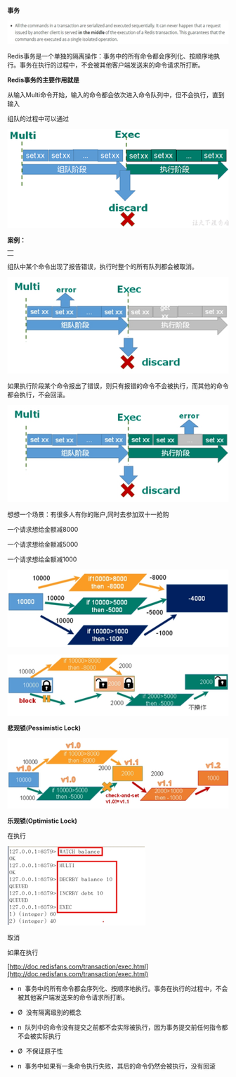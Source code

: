 **事务**

![](images/WEBRESOURCE80bef91ff1f0391b50dca847b5960c6c截图.png)

Redis事务是一个单独的隔离操作：事务中的所有命令都会序列化、按顺序地执行。事务在执行的过程中，不会被其他客户端发送来的命令请求所打断。

**Redis事务的主要作用就是**

从输入Multi命令开始，输入的命令都会依次进入命令队列中，但不会执行，直到输入

组队的过程中可以通过

![](images/WEBRESOURCEb3a99d9fc8557603e4417adec92b60a7截图.png)

**案例：**

|   | 
| -- |
|   | 
|   | 


组队中某个命令出现了报告错误，执行时整个的所有队列都会被取消。

![](images/WEBRESOURCEcacd85b9b403f5dde8dc15a1b3c0eced截图.png)

如果执行阶段某个命令报出了错误，则只有报错的命令不会被执行，而其他的命令都会执行，不会回滚。

![](images/WEBRESOURCEc1c446a0475a5a297a1b4396b60143e1截图.png)

想想一个场景：有很多人有你的账户,同时去参加双十一抢购

一个请求想给金额减8000

一个请求想给金额减5000

一个请求想给金额减1000

![](images/WEBRESOURCEdead2e40e5e5a08a446b2af7618b4cb3截图.png)

![](images/WEBRESOURCEcf1e1cced14ab67ad1aa708943e09de9截图.png)

**悲观锁(Pessimistic Lock)**

![](images/WEBRESOURCE721eea481d585d990fe896c7d19c3e45截图.png)

**乐观锁(Optimistic Lock)**

在执行

![](images/WEBRESOURCEf03c41853088d35b9b1f2b793ee523ec截图.png)

取消 

如果在执行 

[http://doc.redisfans.com/transaction/exec.html](http://doc.redisfans.com/transaction/exec.html)

- n  事务中的所有命令都会序列化、按顺序地执行。事务在执行的过程中，不会被其他客户端发送来的命令请求所打断。 

- Ø  没有隔离级别的概念 

- n  队列中的命令没有提交之前都不会实际被执行，因为事务提交前任何指令都不会被实际执行

- Ø  不保证原子性 

- n  事务中如果有一条命令执行失败，其后的命令仍然会被执行，没有回滚 